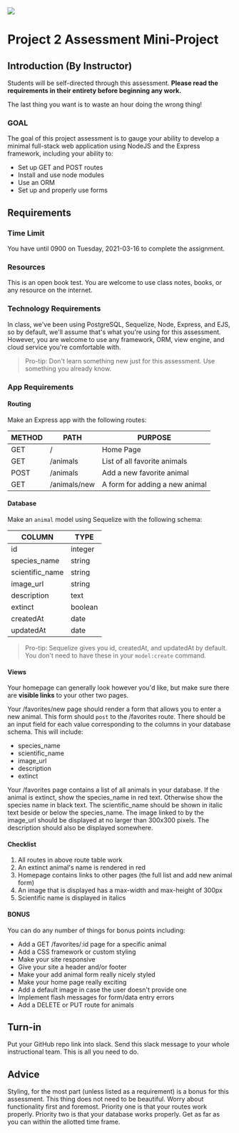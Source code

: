 <img src="https://i.imgur.com/sX12DTc.png">

# Project 2 Assessment Mini-Project

## Introduction (By Instructor)

Students will be self-directed through this assessment. **Please read the requirements in their entirety before beginning any work.**

The last thing you want is to waste an hour doing the wrong thing!

### GOAL

The goal of this project assessment is to gauge your ability to develop a minimal full-stack web application using NodeJS and the Express framework, including your ability to:

- Set up GET and POST routes
- Install and use node modules
- Use an ORM
- Set up and properly use forms

## Requirements

### Time Limit

You have until 0900 on Tuesday, 2021-03-16 to complete the assignment.

### Resources

This is an open book test. You are welcome to use class notes, books, or any resource on the internet.

### Technology Requirements

In class, we've been using PostgreSQL, Sequelize, Node, Express, and EJS, so by default, we'll assume that's what you're using for this assessment. However, you are welcome to use any framework, ORM, view engine, and cloud service you're comfortable with.

> Pro-tip: Don't learn something new just for this assessment. Use something you already know.

### App Requirements

#### Routing

Make an Express app with the following routes:

| METHOD | PATH           | PURPOSE                        |
| ------ | -------------- | ------------------------------ |
| GET    | /              | Home Page                      |
| GET    | /animals     | List of all favorite animals   |
| POST   | /animals     | Add a new favorite animal      |
| GET    | /animals/new | A form for adding a new animal |

#### Database

Make an `animal` model using Sequelize with the following schema:

| COLUMN          | TYPE    |
| --------------- | ------- |
| id              | integer |
| species_name    | string  |
| scientific_name | string  |
| image_url       | string  |
| description     | text    |
| extinct         | boolean |
| createdAt       | date    |
| updatedAt       | date    |

> Pro-tip: Sequelize gives you id, createdAt, and updatedAt by default. You don't need to have these in your `model:create` command.

#### Views

Your homepage can generally look however you'd like, but make sure there are **visible links** to your other two pages.

Your /favorites/new page should render a form that allows you to enter a new animal. This form should `post` to the /favorites route. There should be an input field for each value corresponding to the columns in your database schema. This will include:

- species_name
- scientific_name
- image_url
- description
- extinct

Your /favorites page contains a list of all animals in your database. If the animal is extinct, show the species_name in red text. Otherwise show the species name in black text. The scientific_name should be shown in italic text beside or below the species_name. The image linked to by the image_url should be displayed at no larger than 300x300 pixels. The description should also be displayed somewhere.

#### Checklist

1. All routes in above route table work
2. An extinct animal's name is rendered in red
3. Homepage contains links to other pages (the full list and add new animal form)
4. An image that is displayed has a max-width and max-height of 300px
5. Scientific name is displayed in italics

#### BONUS

You can do any number of things for bonus points including:

- Add a GET /favorites/:id page for a specific animal
- Add a CSS framework or custom styling
- Make your site responsive
- Give your site a header and/or footer
- Make your add animal form really nicely styled
- Make your home page really exciting
- Add a default image in case the user doesn't provide one
- Implement flash messages for form/data entry errors
- Add a DELETE or PUT route for animals

## Turn-in

Put your GitHub repo link into slack. Send this slack message to your whole instructional team. This is all you need to do.

## Advice

Styling, for the most part (unless listed as a requirement) is a bonus for this assessment. This thing does not need to be beautiful. Worry about functionality first and foremost. Priority one is that your routes work properly. Priority two is that your database works properly. Get as far as you can within the allotted time frame.
